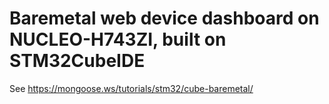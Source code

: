 # Baremetal web device dashboard on NUCLEO-H743ZI, built on STM32CubeIDE

See https://mongoose.ws/tutorials/stm32/cube-baremetal/
